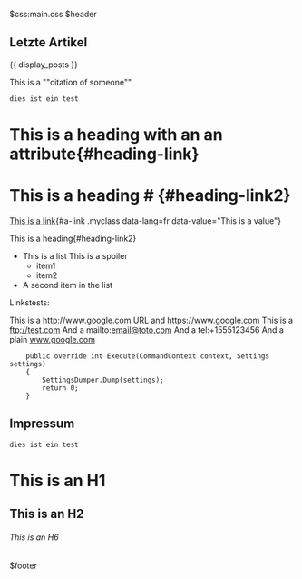 ﻿$css:main.css
$header



Letzte Artikel
-------------
{{ display_posts }}





This is a ""citation of someone""


``` dies ist ein test ```








# This is a heading with an an attribute{#heading-link}

# This is a heading # {#heading-link2}

[This is a link](http://google.com){#a-link .myclass data-lang=fr data-value="This is a value"}

This is a heading{#heading-link2}






- This is a list
  This is a spoiler
  - item1
  - item2
- A second item in the list




Linkstests:

This is a http://www.google.com URL and https://www.google.com
This is a ftp://test.com
And a mailto:email@toto.com
And a tel:+1555123456
And a plain www.google.com




```
    public override int Execute(CommandContext context, Settings settings)
    {
        SettingsDumper.Dump(settings);
        return 0;
    }
```







Impressum
-------------

``` dies ist ein test ```

# This is an H1

## This is an H2

###### This is an H6


$footer
